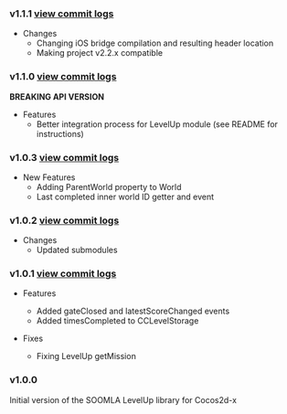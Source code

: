 ### v1.1.1 [view commit logs](https://github.com/soomla/cocos2dx-levelup/compare/cocos2dx-v2-v1.1.0...cocos2dx-v2-v1.1.1)

* Changes
  * Changing iOS bridge compilation and resulting header location
  * Making project v2.2.x compatible

### v1.1.0 [view commit logs](https://github.com/soomla/cocos2dx-levelup/compare/cocos2dx-v2-v1.0.3...cocos2dx-v2-v1.1.0)

**BREAKING API VERSION**

* Features
  * Better integration process for LevelUp module (see README for instructions)

### v1.0.3 [view commit logs](https://github.com/soomla/cocos2dx-levelup/compare/cocos2dx-v2-v1.0.2...cocos2dx-v2-v1.0.3)

* New Features
  * Adding ParentWorld property to World
  * Last completed inner world ID getter and event

### v1.0.2 [view commit logs](https://github.com/soomla/cocos2dx-levelup/compare/cocos2dx-v2-v1.0.1...cocos2dx-v2-v1.0.2)

* Changes
  * Updated submodules

### v1.0.1 [view commit logs](https://github.com/soomla/cocos2dx-levelup/compare/cocos2dx-v2-v1.0.0...cocos2dx-v2-v1.0.1)

* Features
  * Added gateClosed and latestScoreChanged events
  * Added timesCompleted to CCLevelStorage

* Fixes
  * Fixing LevelUp getMission

### v1.0.0

Initial version of the SOOMLA LevelUp library for Cocos2d-x
